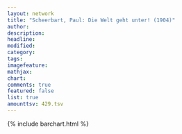 ```yaml
---
layout: network
title: "Scheerbart, Paul: Die Welt geht unter! (1904)"
author:
description:
headline:
modified:
category:
tags:
imagefeature: 
mathjax: 
chart: 
comments: true
featured: false
list: true
amounttsv: 429.tsv
---
```

{% include barchart.html %}
